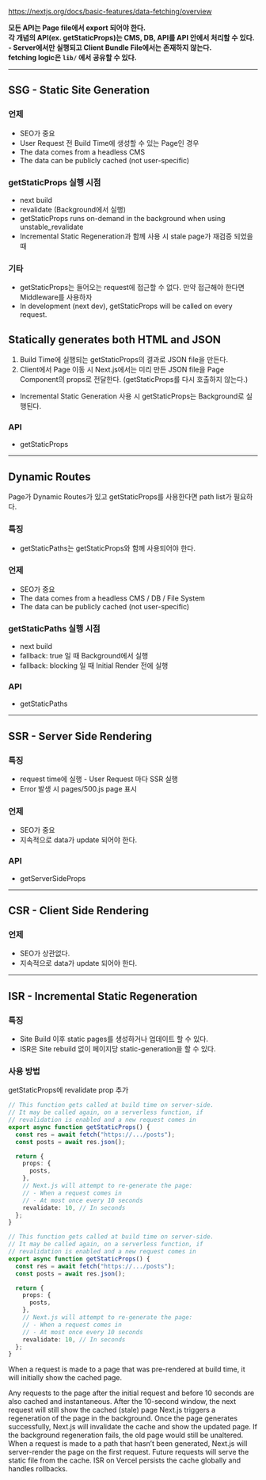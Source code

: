 https://nextjs.org/docs/basic-features/data-fetching/overview

**모든 API는 Page file에서 export 되어야 한다.**  
**각 개념의 API(ex. getStaticProps)는 CMS, DB, API를 API 안에서 처리할 수 있다. - Server에서만 실행되고 Client Bundle File에서는 존재하지 않는다.**  
**fetching logic은 `lib/` 에서 공유할 수 있다.**

---

## SSG - Static Site Generation

### 언제

- SEO가 중요
- User Request 전 Build Time에 생성할 수 있는 Page인 경우
- The data comes from a headless CMS
- The data can be publicly cached (not user-specific)

### getStaticProps 실행 시점

- next build
- revalidate (Background에서 실행)
- getStaticProps runs on-demand in the background when using unstable_revalidate
- Incremental Static Regeneration과 함께 사용 시 stale page가 재검증 되었을 때

### 기타

- getStaticProps는 들어오는 request에 접근할 수 없다. 만약 접근해야 한다면 Middleware를 사용하자
- In development (next dev), getStaticProps will be called on every request.

## Statically generates both HTML and JSON

1. Build Time에 실행되는 getStaticProps의 결과로 JSON file을 만든다.
2. Client에서 Page 이동 시 Next.js에서는 미리 만든 JSON file을 Page Component의 props로 전달한다. (getStaticProps를 다시 호출하지 않는다.)

- Incremental Static Generation 사용 시 getStaticProps는 Background로 실행된다.

### API

- getStaticProps

---

## Dynamic Routes

Page가 Dynamic Routes가 있고 getStaticProps를 사용한다면 path list가 필요하다.

### 특징

- getStaticPaths는 getStaticProps와 함께 사용되어야 한다.

### 언제

- SEO가 중요
- The data comes from a headless CMS / DB / File System
- The data can be publicly cached (not user-specific)

### getStaticPaths 실행 시점

- next build
- fallback: true 일 때 Background에서 실행
- fallback: blocking 일 때 Initial Render 전에 실행

### API

- getStaticPaths

---

## SSR - Server Side Rendering

### 특징

- request time에 실행 - User Request 마다 SSR 실행
- Error 발생 시 pages/500.js page 표시

### 언제

- SEO가 중요
- 지속적으로 data가 update 되어야 한다.

### API

- getServerSideProps

---

## CSR - Client Side Rendering

### 언제

- SEO가 상관없다.
- 지속적으로 data가 update 되어야 한다.

---

## ISR - Incremental Static Regeneration

### 특징

- Site Build 이후 static pages를 생성하거나 업데이트 할 수 있다.
- ISR은 Site rebuild 없이 페이지당 static-generation을 할 수 있다.

### 사용 방법

getStaticProps에 revalidate prop 추가

```typescript
// This function gets called at build time on server-side.
// It may be called again, on a serverless function, if
// revalidation is enabled and a new request comes in
export async function getStaticProps() {
  const res = await fetch("https://.../posts");
  const posts = await res.json();

  return {
    props: {
      posts,
    },
    // Next.js will attempt to re-generate the page:
    // - When a request comes in
    // - At most once every 10 seconds
    revalidate: 10, // In seconds
  };
}

// This function gets called at build time on server-side.
// It may be called again, on a serverless function, if
// revalidation is enabled and a new request comes in
export async function getStaticProps() {
  const res = await fetch("https://.../posts");
  const posts = await res.json();

  return {
    props: {
      posts,
    },
    // Next.js will attempt to re-generate the page:
    // - When a request comes in
    // - At most once every 10 seconds
    revalidate: 10, // In seconds
  };
}
```

When a request is made to a page that was pre-rendered at build time, it will initially show the cached page.

Any requests to the page after the initial request and before 10 seconds are also cached and instantaneous.
After the 10-second window, the next request will still show the cached (stale) page
Next.js triggers a regeneration of the page in the background.
Once the page generates successfully, Next.js will invalidate the cache and show the updated page. If the background regeneration fails, the old page would still be unaltered.
When a request is made to a path that hasn’t been generated, Next.js will server-render the page on the first request. Future requests will serve the static file from the cache. ISR on Vercel persists the cache globally and handles rollbacks.
